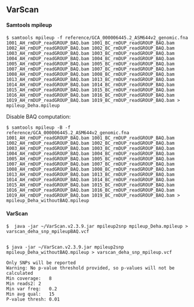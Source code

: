 ## VarScan

#### Samtools mpileup

	$ samtools mpileup -f reference/GCA_000006445.2_ASM644v2_genomic.fna 1001_AH_rmDUP_readGROUP_BAQ.bam 1001_BC_rmDUP_readGROUP_BAQ.bam 1002_AH_rmDUP_readGROUP_BAQ.bam 1002_BC_rmDUP_readGROUP_BAQ.bam 1003_AH_rmDUP_readGROUP_BAQ.bam 1003_BC_rmDUP_readGROUP_BAQ.bam 1004_AH_rmDUP_readGROUP_BAQ.bam 1004_BC_rmDUP_readGROUP_BAQ.bam 1005_AH_rmDUP_readGROUP_BAQ.bam 1005_BC_rmDUP_readGROUP_BAQ.bam 1007_AH_rmDUP_readGROUP_BAQ.bam 1007_BC_rmDUP_readGROUP_BAQ.bam 1008_AH_rmDUP_readGROUP_BAQ.bam 1008_BC_rmDUP_readGROUP_BAQ.bam 1013_AH_rmDUP_readGROUP_BAQ.bam 1013_BC_rmDUP_readGROUP_BAQ.bam 1014_AH_rmDUP_readGROUP_BAQ.bam 1014_BC_rmDUP_readGROUP_BAQ.bam 1015_AH_rmDUP_readGROUP_BAQ.bam 1015_BC_rmDUP_readGROUP_BAQ.bam 1016_AH_rmDUP_readGROUP_BAQ.bam 1016_BC_rmDUP_readGROUP_BAQ.bam 1019_AH_rmDUP_readGROUP_BAQ.bam 1019_BC_rmDUP_readGROUP_BAQ.bam > mpileup_Deha.mpileup


Disable BAQ computation:

	$ samtools mpileup -B -f reference/GCA_000006445.2_ASM644v2_genomic.fna 1001_AH_rmDUP_readGROUP_BAQ.bam 1001_BC_rmDUP_readGROUP_BAQ.bam 1002_AH_rmDUP_readGROUP_BAQ.bam 1002_BC_rmDUP_readGROUP_BAQ.bam 1003_AH_rmDUP_readGROUP_BAQ.bam 1003_BC_rmDUP_readGROUP_BAQ.bam 1004_AH_rmDUP_readGROUP_BAQ.bam 1004_BC_rmDUP_readGROUP_BAQ.bam 1005_AH_rmDUP_readGROUP_BAQ.bam 1005_BC_rmDUP_readGROUP_BAQ.bam 1007_AH_rmDUP_readGROUP_BAQ.bam 1007_BC_rmDUP_readGROUP_BAQ.bam 1008_AH_rmDUP_readGROUP_BAQ.bam 1008_BC_rmDUP_readGROUP_BAQ.bam 1013_AH_rmDUP_readGROUP_BAQ.bam 1013_BC_rmDUP_readGROUP_BAQ.bam 1014_AH_rmDUP_readGROUP_BAQ.bam 1014_BC_rmDUP_readGROUP_BAQ.bam 1015_AH_rmDUP_readGROUP_BAQ.bam 1015_BC_rmDUP_readGROUP_BAQ.bam 1016_AH_rmDUP_readGROUP_BAQ.bam 1016_BC_rmDUP_readGROUP_BAQ.bam 1019_AH_rmDUP_readGROUP_BAQ.bam 1019_BC_rmDUP_readGROUP_BAQ.bam > mpileup_Deha_withoutBAQ.mpileup

#### VarScan

	$  java -jar ~/VarScan.v2.3.9.jar mpileup2snp mpileup_Deha.mpileup > varscan_deha_snp_mpileupBAQ.vcf


	$ java -jar ~/VarScan.v2.3.9.jar mpileup2snp mpileup_Deha_withoutBAQ.mpileup > varscan_deha_snp_mpileup.vcf


```
Only SNPs will be reported
Warning: No p-value threshold provided, so p-values will not be calculated
Min coverage:	8
Min reads2:	2
Min var freq:	0.2
Min avg qual:	15
P-value thresh:	0.01
```
